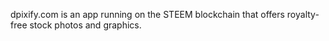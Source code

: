 
dpixify.com is an app running on the STEEM blockchain that offers royalty-free stock photos and graphics.